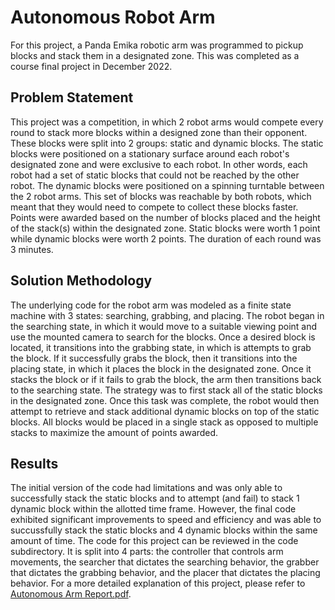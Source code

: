 # Autonomous Robot Arm
For this project, a Panda Emika robotic arm was programmed to pickup blocks and stack them in a designated zone. This was completed as a course final project in December 2022.

## Problem Statement
This project was a competition, in which 2 robot arms would compete every round to stack more blocks within a designed zone than their opponent. These blocks were split into 2 groups: static and dynamic blocks. The static blocks were positioned on a stationary surface around each robot's designated zone and were exclusive to each robot. In other words, each robot had a set of static blocks that could not be reached by the other robot. The dynamic blocks were positioned on a spinning turntable between the 2 robot arms. This set of blocks was reachable by both robots, which meant that they would need to compete to collect these blocks faster. Points were awarded based on the number of blocks placed and the height of the stack(s) within the designated zone. Static blocks were worth 1 point while dynamic blocks were worth 2 points. The duration of each round was 3 minutes.

## Solution Methodology
The underlying code for the robot arm was modeled as a finite state machine with 3 states: searching, grabbing, and placing. The robot began in the searching state, in which it would move to a suitable viewing point and use the mounted camera to search for the blocks. Once a desired block is located, it transitions into the grabbing state, in which is attempts to grab the block. If it successfully grabs the block, then it transitions into the placing state, in which it places the block in the designated zone. Once it stacks the block or if it fails to grab the block, the arm then transitions back to the searching state. The strategy was to first stack all of the static blocks in the designated zone. Once this task was complete, the robot would then attempt to retrieve and stack additional dynamic blocks on top of the static blocks. All blocks would be placed in a single stack as opposed to multiple stacks to maximize the amount of points awarded.

## Results
The initial version of the code had limitations and was only able to successfully stack the static blocks and to attempt (and fail) to stack 1 dynamic block within the allotted time frame. However, the final code exhibited significant improvements to speed and efficiency and was able to succussfully stack the static blocks and 4 dynamic blocks within the same amount of time. The code for this project can be reviewed in the code subdirectory. It is split into 4 parts: the controller that controls arm movements, the searcher that dictates the searching behavior, the grabber that dictates the grabbing behavior, and the placer that dictates the placing behavior. For a more detailed explanation of this project, please refer to [Autonomous Arm Report.pdf](https://github.com/cyoo28/autonomous-arm/blob/main/Autonomous%20Arm%20Report.pdf).
